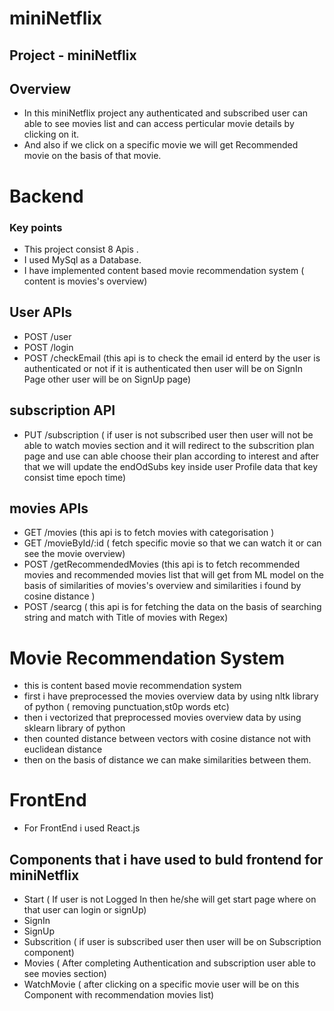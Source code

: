 # miniNetflix
## Project - miniNetflix

## Overview 
- In this miniNetflix project any authenticated and subscribed user can able to see movies list and can access perticular movie details by clicking on it.
- And also if we  click on a specific movie we will get Recommended movie on the basis of that movie.


# Backend


### Key points

- This project consist 8 Apis .
- I used MySql as a Database.
- I have implemented content based movie recommendation system ( content is  movies's overview)







## User APIs 
- POST /user
- POST /login
- POST /checkEmail (this api is to check the email id enterd by the user is authenticated or not if it is authenticated then user will be on SignIn Page other user will be on SignUp page)

## subscription API
- PUT /subscription ( if user is not subscribed user then user will not be able to watch movies section and it will redirect to the subscrition plan page and use can able choose their plan according to interest and after that we will update the endOdSubs key inside user Profile data that key consist time epoch time)

## movies APIs
- GET /movies (this api is to fetch  movies with categorisation  )
- GET  /movieById/:id ( fetch specific movie so that we can watch it or can see the movie overview)
- POST  /getRecommendedMovies (this api is to fetch recommended movies and recommended movies list that will get from ML model on the basis of similarities of movies's overview and similarities i found by cosine distance )
- POST  /searcg ( this api is for fetching the data on the basis of searching string and match with Title of movies with Regex)


# Movie Recommendation System

- this is content based movie recommendation system
- first i have preprocessed the movies overview data by using nltk library of python ( removing punctuation,st0p words etc)
- then i vectorized that preprocessed movies overview data by using sklearn library of python
- then counted distance between vectors with cosine distance not with euclidean distance
- then on the basis of distance we can make similarities between them.






# FrontEnd

- For FrontEnd i used React.js

## Components that i have used to buld frontend for miniNetflix
- Start ( If user is not Logged In then he/she will get start page where on that user can login or signUp)
- SignIn
- SignUp 
- Subscrition ( if user is subscribed user then user will be on Subscription component)
- Movies ( After completing Authentication  and subscription user able to see movies section)
- WatchMovie ( after clicking on a specific movie user will be on this Component with recommendation movies list)







